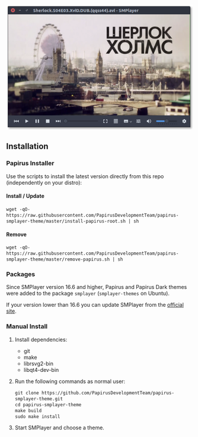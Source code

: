 <p align="center">
  <img src="https://raw.githubusercontent.com/PapirusDevelopmentTeam/papirus-smplayer-theme/master/preview.png" alt="Preview Papirus Dark"/>
</p>

## Installation

### Papirus Installer

Use the scripts to install the latest version directly from this repo (independently on your distro):

#### Install / Update

```
wget -qO- https://raw.githubusercontent.com/PapirusDevelopmentTeam/papirus-smplayer-theme/master/install-papirus-root.sh | sh
```

#### Remove

```
wget -qO- https://raw.githubusercontent.com/PapirusDevelopmentTeam/papirus-smplayer-theme/master/remove-papirus.sh | sh
```

### Packages

Since SMPlayer version 16.6 and higher, Papirus and Papirus Dark themes were added to the package `smplayer` (`smplayer-themes` on Ubuntu).

If your version lower than 16.6 you can update SMPlayer from the [official site](http://smplayer.sourceforge.net/en/downloads).

###  Manual Install

1. Install dependencies:

    - git
    - make
    - librsvg2-bin
    - libqt4-dev-bin

2. Run the following commands as normal user:

    ```
    git clone https://github.com/PapirusDevelopmentTeam/papirus-smplayer-theme.git
    cd papirus-smplayer-theme
    make build
    sudo make install
    ```

3. Start SMPlayer and choose a theme.
